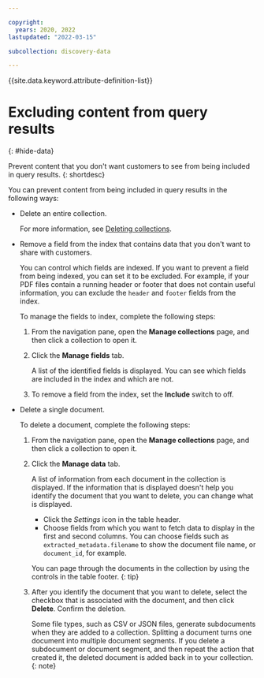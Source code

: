 ```yaml
---

copyright:
  years: 2020, 2022
lastupdated: "2022-03-15"

subcollection: discovery-data

---
```


{{site.data.keyword.attribute-definition-list}}

# Excluding content from query results
{: #hide-data}

Prevent content that you don't want customers to see from being included in query results.
{: shortdesc}

You can prevent content from being included in query results in the following ways:

- Delete an entire collection.

   For more information, see [Deleting collections](/docs/discovery-data?topic=discovery-data-manage-collections#collection-delete).

- Remove a field from the index that contains data that you don't want to share with customers.

   You can control which fields are indexed. If you want to prevent a field from being indexed, you can set it to be excluded. For example, if your PDF files contain a running header or footer that does not contain useful information, you can exclude the `header` and `footer` fields from the index.

   To manage the fields to index, complete the following steps:

   1. From the navigation pane, open the **Manage collections** page, and then click a collection to open it.
   1. Click the **Manage fields** tab.

      A list of the identified fields is displayed. You can see which fields are included in the index and which are not.

   1. To remove a field from the index, set the **Include** switch to off.

- Delete a single document. 

   To delete a document, complete the following steps:

   1. From the navigation pane, open the **Manage collections** page, and then click a collection to open it.
   1. Click the **Manage data** tab.

      A list of information from each document in the collection is displayed. If the information that is displayed doesn't help you identify the document that you want to delete, you can change what is displayed.

      -   Click the *Settings* icon in the table header.
      -   Choose fields from which you want to fetch data to display in the first and second columns. You can choose fields such as `extracted_metadata.filename` to show the document file name, or `document_id`, for example.

      You can page through the documents in the collection by using the controls in the table footer.
      {: tip}

   1. After you identify the document that you want to delete, select the checkbox that is associated with the document, and then click **Delete**. Confirm the deletion.

      Some file types, such as CSV or JSON files, generate subdocuments when they are added to a collection. Splitting a document turns one document into multiple document segments. If you delete a subdocument or document segment, and then repeat the action that created it, the deleted document is added back in to your collection.
      {: note}
